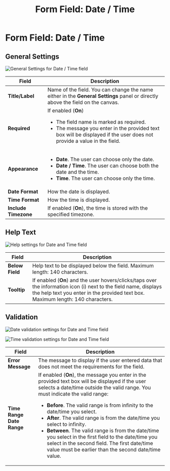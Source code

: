 ﻿---
uid: form-field-date-time
topic: form-field-date-time
locale: en
title: "Form Field: Date / Time"
dnneditions: Evoq Engage
dnnversion: 09.02.00
parent-topic: administrators-forms-overview
related-topics: form-field-address,form-field-dropdown,form-field-email,form-field-esignature,form-field-multi-line-text,form-field-multiple-choice,form-field-name,form-field-number,form-field-phone-number,form-field-single-line-text,form-field-static-text,form-field-terms-conditions,form-field-url-website,form-field-submit
---

# Form Field: Date / Time

## General Settings

  

![General Settings for Date / Time field](/images/scr-FormField-DateTime-generalsettings.gif)

  

|**Field**|**Description**|
|---|---|
|**Title/Label**|Name of the field. You can change the name either in the **General Settings** panel or directly above the field on the canvas.|
|**Required**|If enabled (**On**)<ul><li>The field name is marked as required.</li><li>The message you enter in the provided text box will be displayed if the user does not provide a value in the field.</li></ul>|
|**Appearance**|<ul><li><strong>Date</strong>. The user can choose only the date.</li><li><strong>Date / Time</strong>. The user can choose both the date and the time.</li><li><strong>Time</strong>. The user can choose only the time.</li></ul>|
|**Date Format**|How the date is displayed.|
|**Time Format**|How the time is displayed.|
|**Include Timezone**|If enabled (**On**), the time is stored with the specified timezone.|

## Help Text

  

![Help settings for Date and Time field](/images/scr-FormField-DateTime-helptext.gif)

  

|**Field**|**Description**|
|---|---|
|**Below Field**|Help text to be displayed below the field. Maximum length: 140 characters.|
|**Tooltip**|If enabled (**On**) and the user hovers/clicks/taps over the information icon (i) next to the field name, displays the help text you enter in the provided text box. Maximum length: 140 characters.|

## Validation

  

![Date validation settings for Date and Time field](/images/scr-FormField-DateTime-validationdate.gif)

  
  

![Time validation settings for Date and Time field](/images/scr-FormField-DateTime-validationtime.gif)

  

|**Field**|**Description**|
|---|---|
|**Error Message**|The message to display if the user entered data that does not meet the requirements for the field.|
|**Time Range <br />Date Range**|If enabled (**On**), the message you enter in the provided text box will be displayed if the user selects a date/time outside the valid range. You must indicate the valid range:<ul><li><strong>Before</strong>. The valid range is from infinity to the date/time you select.</li><li><strong>After</strong>. The valid range is from the date/time you select to infinity.</li><li><strong>Between</strong>. The valid range is from the date/time you select in the first field to the date/time you select in the second field. The first date/time value must be earlier than the second date/time value.</li></ul>|
